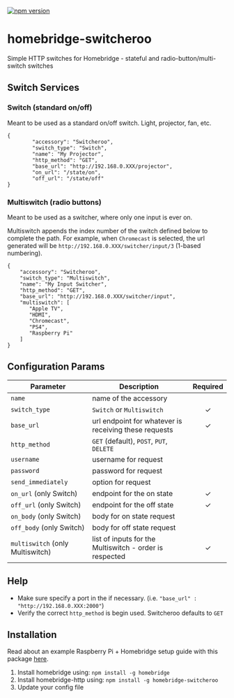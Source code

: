 [![npm version](https://badge.fury.io/js/homebridge-switcheroo.svg)](https://badge.fury.io/js/homebridge-switcheroo)

# homebridge-switcheroo
Simple HTTP switches for Homebridge - stateful and radio-button/multi-switch switches

## Switch Services

### Switch (standard on/off)
Meant to be used as a standard on/off switch. Light, projector, fan, etc.

```
{
        "accessory": "Switcheroo",
        "switch_type": "Switch",
        "name": "My Projector",
        "http_method": "GET",
        "base_url": "http://192.168.0.XXX/projector",
        "on_url": "/state/on",
        "off_url": "/state/off"
}
```

### Multiswitch (radio buttons)
Meant to be used as a switcher, where only one input is ever on.

Multiswitch appends the index number of the switch defined below to complete the path. For example, when `Chromecast` is selected, the url generated will be `http://192.168.0.XXX/switcher/input/3` (1-based numbering). 
```
{
    "accessory": "Switcheroo",
    "switch_type": "Multiswitch",
    "name": "My Input Switcher",
    "http_method": "GET",
    "base_url": "http://192.168.0.XXX/switcher/input",
    "multiswitch": [
       "Apple TV",
       "HDMI",
       "Chromecast",
       "PS4",
       "Raspberry Pi"
    ]
}
```

## Configuration Params

|             Parameter            |                       Description                       | Required |
| -------------------------------- | ------------------------------------------------------- |:--------:|
| `name`                           | name of the accessory                                   |          |
| `switch_type`                    | `Switch` or `Multiswitch`                               |     ✓    |
| `base_url`                       | url endpoint for whatever is receiving these requests   |     ✓    |
| `http_method`                    | `GET` (default), `POST`,  `PUT`, `DELETE`               |          |
| `username`                       | username for request                                    |          |
| `password`                       | password for request                                    |          |
| `send_immediately`               | option for request                                      |          |
| `on_url` (only Switch)           | endpoint for the on state                               |     ✓    |
| `off_url` (only Switch)          | endpoint for the off state                              |     ✓    |
| `on_body` (only Switch)          | body for on state request                               |          |
| `off_body` (only Switch)         | body for off state request                              |          |
| `multiswitch` (only Multiswitch) | list of inputs for the Multiswitch - order is respected |     ✓    |

## Help

  - Make sure specify a port in the if necessary. (i.e. `"base_url" : "http://192.168.0.XXX:2000"`)
  - Verify the correct `http_method` is begin used. Switcheroo defaults to `GET`

## Installation
Read about an example Raspberry Pi + Homebridge setup guide with this package [here](https://github.com/chriszelazo/Apartment-Homebridge-Setup).

1. Install homebridge using: `npm install -g homebridge`
2. Install homebridge-http using: `npm install -g homebridge-switcheroo`
3. Update your config file

